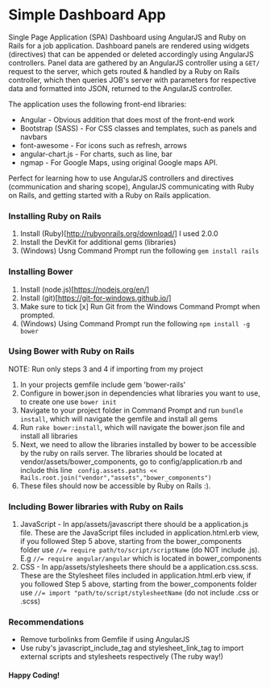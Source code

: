 # Simple Dashboard App
Single Page Application (SPA) Dashboard using AngularJS and Ruby on Rails for a job application. 
Dashboard panels are rendered using widgets (directives) that can be appended or deleted accordingly using AngularJS controllers.
Panel data are gathered by an AngularJS controller using a ```GET/``` request to the server, which gets routed & handled by a Ruby on Rails controller, which then queries JOB's server with parameters for respective data and formatted into JSON, returned to the AngularJS controller.

The application uses the following front-end libraries:
* Angular - Obvious addition that does most of the front-end work
* Bootstrap (SASS) - For CSS classes and templates, such as panels and navbars
* font-awesome - For icons such as refresh, arrows 
* angular-chart.js - For charts, such as line, bar
* ngmap - For Google Maps, using original Google maps API.

Perfect for learning how to use AngularJS controllers and directives (communication and sharing scope), AngularJS communicating with Ruby on Rails, and getting started with a Ruby on Rails application.

### Installing Ruby on Rails

1. Install (Ruby)[http://rubyonrails.org/download/] I used 2.0.0
2. Install the DevKit for additional gems (libraries)
3. (Windows) Usng Command Prompt run the following ```gem install rails```

### Installing Bower

1. Install (node.js)[https://nodejs.org/en/]
2. Install (git)[https://git-for-windows.github.io/]
3. Make sure to tick [x] Run Git from the Windows Command Prompt when prompted.
4. (Windows) Using Command Prompt run the following ```npm install -g bower```

### Using Bower with Ruby on Rails

NOTE: Run only steps 3 and 4 if importing from my project

1. In your projects gemfile include gem 'bower-rails'
2. Configure in bower.json in dependencies what libraries you want to use, to create one use ```bower init```
3. Navigate to your project folder in Command Prompt and run ```bundle install```, which will navigate the gemfile and install all gems
4. Run ```rake bower:install```, which will navigate the bower.json file and install all libraries
5. Next, we need to allow the libraries installed by bower to be accessible by the ruby on rails server. The libraries should be located at vendor/assets/bower_components, go to config/application.rb and include this line ``` config.assets.paths << Rails.root.join("vendor","assets","bower_components")```
6. These files should now be accessible by Ruby on Rails :).

### Including Bower libraries with Ruby on Rails

1. JavaScript - In app/assets/javascript there should be a application.js file. These are the JavaScript files included in application.html.erb view, if you followed Step 5 above, starting from the bower_components folder use ```//= require path/to/script/scriptName``` (do NOT include .js). E.g ```//= require angular/angular``` which is located in bower_components
2. CSS - In app/assets/stylesheets there should be a application.css.scss. These are the Stylesheet files included in application.html.erb view, if you followed Step 5 above, starting from the bower_components folder use ```//= import "path/to/script/stylesheetName``` (do not include .css or .scss)

### Recommendations

* Remove turbolinks from Gemfile if using AngularJS
* Use ruby's javascript_include_tag and stylesheet_link_tag to import external scripts and stylesheets respectively (The ruby way!)

#### Happy Coding! 
